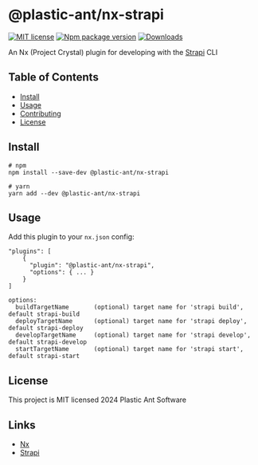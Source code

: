 # @plastic-ant/nx-strapi

[![MIT license](https://img.shields.io/badge/License-MIT-blue.svg)](https://lbesson.mit-license.org/)
[![Npm package version](https://badgen.net/npm/v/@plastic-ant/nx-strapi)](https://npmjs.com/package/@plastic-ant/nx-strapi)
[![Downloads](https://img.shields.io/npm/dm/@plastic-ant/nx-strapi.svg)](https://npmjs.com/package/@plastic-ant/nx-strapi)

An Nx (Project Crystal) plugin for developing with the [Strapi](https://strapi.io/) CLI

## Table of Contents

- [Install](#install)
- [Usage](#usage)
- [Contributing](#contributing)
- [License](#license)

## Install

```shell
# npm
npm install --save-dev @plastic-ant/nx-strapi

# yarn
yarn add --dev @plastic-ant/nx-strapi
```

## Usage

Add this plugin to your `nx.json` config:

```
"plugins": [
    {
      "plugin": "@plastic-ant/nx-strapi",
      "options": { ... }
    }
]
```

```
options:
  buildTargetName       (optional) target name for 'strapi build', default strapi-build
  deployTargetName      (optional) target name for 'strapi deploy', default strapi-deploy
  developTargetName     (optional) target name for 'strapi develop', default strapi-develop
  startTargetName       (optional) target name for 'strapi start', default strapi-start
```

## License

This project is MIT licensed 2024 Plastic Ant Software

## Links

- [Nx](https://github.com/nrwl/nx)
- [Strapi](https://strapi.io/)
